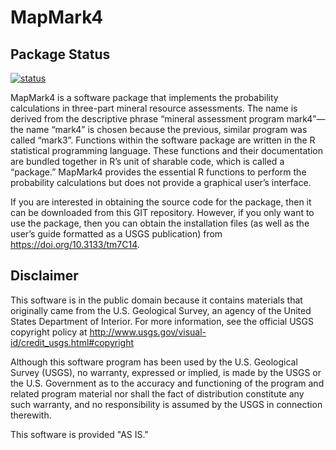 MapMark4
========

Package Status
--------------

[![status](https://img.shields.io/badge/USGS-Support-yellow.svg)](https://owi.usgs.gov/R/packages.html#support)

MapMark4 is a software package that implements the probability calculations in three-part mineral resource assessments. The name is derived from the descriptive phrase “mineral assessment program mark4”—the name “mark4” is chosen because the previous, similar program was called “mark3”. Functions within the software package are written in the R statistical programming language. These functions and their documentation are bundled together in R’s unit of sharable code, which is called a “package.” MapMark4 provides the essential R functions to perform the probability calculations but does not provide a graphical user’s interface.

If you are interested in obtaining the source code for the package, then it can be downloaded from this GIT repository. However, if you only want to use the package, then you can obtain the installation files (as well as the user’s guide formatted as a USGS publication) from <https://doi.org/10.3133/tm7C14>.

Disclaimer
----------

This software is in the public domain because it contains materials that originally came from the U.S. Geological Survey, an agency of the United States Department of Interior. For more information, see the official USGS copyright policy at <http://www.usgs.gov/visual-id/credit_usgs.html#copyright>

Although this software program has been used by the U.S. Geological Survey (USGS), no warranty, expressed or implied, is made by the USGS or the U.S. Government as to the accuracy and functioning of the program and related program material nor shall the fact of distribution constitute any such warranty, and no responsibility is assumed by the USGS in connection therewith.

This software is provided "AS IS."

<!-- README.md is generated from README.Rmd. Please edit that file -->
